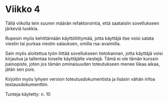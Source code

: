# Viikko 4

Tällä viikolla tein suuren määrän refaktorointia, että saataisiin sovellukseen järkeviä luokkia.

Rupesin myös kehittämään käyttöliittymää, jotta käyttäjä itse voisi salata viestin tai purkaa viestin salauksen, omilla rsa-avaimilla.

Sain myös aloitettua työn liittää sovellukseen tietokannan, jotta käyttäjä voisi kirjautua ja tallentaa toiselle käyttäjälle viestejä. Tämä ei ole tämän kurssin painopiste, joten jos tämän ominaisuuden toteutukseen menee liikaa aikaa, jätän sen pois.

Kirjoitin myös lyhyen version toteutusdokumentista ja lisäsin vähän infoa testausdokumenttiin.

Tunteja käytetty: n. 10

